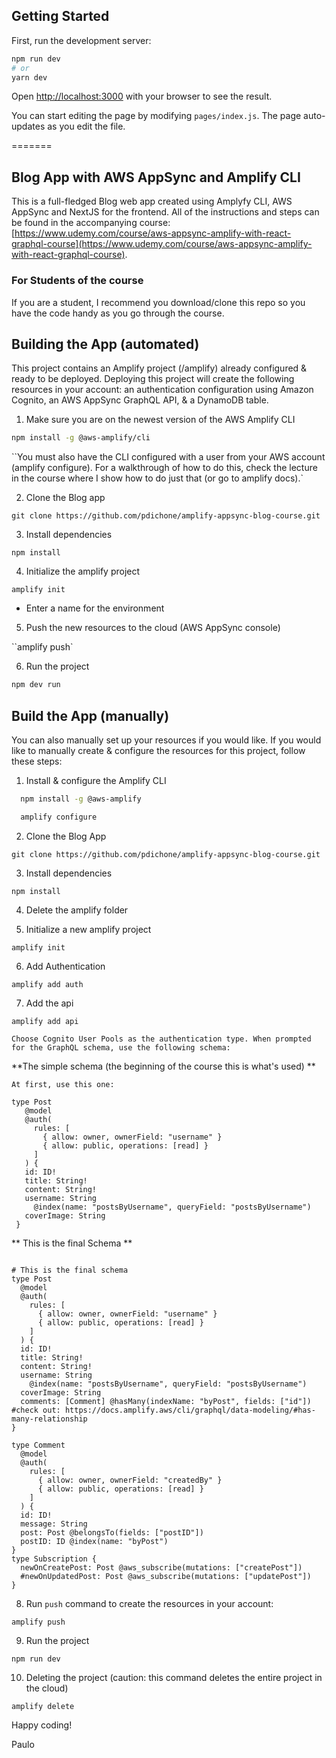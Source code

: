 ## Getting Started

First, run the development server:

```bash
npm run dev
# or
yarn dev
```

Open [http://localhost:3000](http://localhost:3000) with your browser to see the result.

You can start editing the page by modifying `pages/index.js`. The page auto-updates as you edit the file.

=======

## Blog App with AWS AppSync and Amplify CLI

This is a full-fledged Blog web app created using Amplyfy CLI, AWS AppSync and NextJS for the frontend. All of the instructions and steps can be found in the accompanying course: [https://www.udemy.com/course/aws-appsync-amplify-with-react-graphql-course](https://www.udemy.com/course/aws-appsync-amplify-with-react-graphql-course).

### For Students of the course

If you are a student, I recommend you download/clone this repo so you have the code handy as you go through the course.

## Building the App (automated)

This project contains an Amplify project (/amplify) already configured & ready to be deployed. Deploying this project will create the following resources in your account: an authentication configuration using Amazon Cognito, an AWS AppSync GraphQL API, & a DynamoDB table.

1. Make sure you are on the newest version of the AWS Amplify CLI

```bash
npm install -g @aws-amplify/cli
```

``You must also have the CLI configured with a user from your AWS account (amplify configure). For a walkthrough of how to do this, check the lecture in the course where I show how to do just that (or go to amplify docs).`

2. Clone the Blog app

`git clone https://github.com/pdichone/amplify-appsync-blog-course.git`

3. Install dependencies

`npm install`

4. Initialize the amplify project

`amplify init`

- Enter a name for the environment

5. Push the new resources to the cloud (AWS AppSync console)

``amplify push`

6. Run the project

```bash
npm dev run
```

## Build the App (manually)

You can also manually set up your resources if you would like. If you would like to manually create & configure the resources for this project, follow these steps:

1. Install & configure the Amplify CLI

```bash
  npm install -g @aws-amplify

  amplify configure
```

2. Clone the Blog App

`git clone https://github.com/pdichone/amplify-appsync-blog-course.git`

3. Install dependencies

`npm install`

4. Delete the amplify folder

5. Initialize a new amplify project

`amplify init`

6. Add Authentication

`amplify add auth `

7. Add the api

`amplify add api`

`Choose Cognito User Pools as the authentication type. When prompted for the GraphQL schema, use the following schema: `

**The simple schema (the beginning of the course this is what's used) **

```
At first, use this one:

type Post
   @model
   @auth(
     rules: [
       { allow: owner, ownerField: "username" }
       { allow: public, operations: [read] }
     ]
   ) {
   id: ID!
   title: String!
   content: String!
   username: String
     @index(name: "postsByUsername", queryField: "postsByUsername")
   coverImage: String
 }

```

** This is the final Schema **

```

# This is the final schema
type Post
  @model
  @auth(
    rules: [
      { allow: owner, ownerField: "username" }
      { allow: public, operations: [read] }
    ]
  ) {
  id: ID!
  title: String!
  content: String!
  username: String
    @index(name: "postsByUsername", queryField: "postsByUsername")
  coverImage: String
  comments: [Comment] @hasMany(indexName: "byPost", fields: ["id"]) #check out: https://docs.amplify.aws/cli/graphql/data-modeling/#has-many-relationship
}

type Comment
  @model
  @auth(
    rules: [
      { allow: owner, ownerField: "createdBy" }
      { allow: public, operations: [read] }
    ]
  ) {
  id: ID!
  message: String
  post: Post @belongsTo(fields: ["postID"])
  postID: ID @index(name: "byPost")
}
type Subscription {
  newOnCreatePost: Post @aws_subscribe(mutations: ["createPost"])
  #newOnUpdatedPost: Post @aws_subscribe(mutations: ["updatePost"])
}

```

8. Run `push` command to create the resources in your account:

`amplify push`

9. Run the project

`npm run dev`

10. Deleting the project (caution: this command deletes the entire project in the cloud)

`amplify delete`

Happy coding!

Paulo
